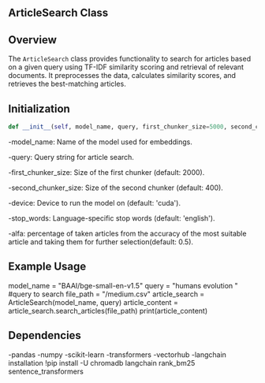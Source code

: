 ## ArticleSearch Class

## Overview
The `ArticleSearch` class provides functionality to search for articles based on a given query using TF-IDF similarity scoring and retrieval of relevant documents. It preprocesses the data, calculates similarity scores, and retrieves the best-matching articles.

## Initialization
```python
def __init__(self, model_name, query, first_chunker_size=5000, second_chunker_size=1000, device='cuda', stop_words='english',alfa = 0.5):
```
-model_name: Name of the model used for embeddings.

-query: Query string for article search.

-first_chunker_size: Size of the first chunker (default: 2000).

-second_chunker_size: Size of the second chunker (default: 400).

-device: Device to run the model on (default: 'cuda').

-stop_words: Language-specific stop words (default: 'english').

-alfa: percentage of taken articles from the accuracy of the most suitable article and taking them for further selection(default: 0.5).

## Example Usage
model_name = "BAAI/bge-small-en-v1.5"
query = "humans evolution " #query to search
file_path = "/medium.csv"
article_search = ArticleSearch(model_name, query)
article_content = article_search.search_articles(file_path)
print(article_content)

## Dependencies
-pandas
-numpy
-scikit-learn
-transformers
-vectorhub
-langchain
installation !pip install -U chromadb langchain  rank_bm25 sentence_transformers
